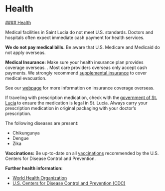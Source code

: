 # Health

[#### Health](javascript:void(0); "Health")

Medical facilities in Saint Lucia do not meet U.S. standards. Doctors and hospitals often expect immediate cash payment for health services.

**We do not pay medical bills.** Be aware that U.S. Medicare and Medicaid do not apply overseas.  
  
**Medical Insurance:** Make sure your health insurance plan provides coverage overseas. . Most care providers overseas only accept cash payments. We strongly recommend [supplemental insurance](https://travel.state.gov/content/travel/en/international-travel/before-you-go/your-health-abroad/Insurance_Coverage_Overseas.html) to cover medical evacuation.

See our [webpage](https://travel.state.gov/content/travel/en/international-travel/before-you-go/your-health-abroad/Insurance_Coverage_Overseas.html) for more information on insurance coverage overseas.  
  
If traveling with prescription medication, check with the [government of St. Lucia](https://www.govt.lc/) to ensure the medication is legal in St. Lucia. Always carry your prescription medication in original packaging with your doctor’s prescription.

The following diseases are present:

* Chikungunya
* Dengue
* Zika

**Vaccinations:** Be up-to-date on all [vaccinations](https://wwwnc.cdc.gov/travel/destinations/traveler/none/saint-lucia?s_cid=ncezid-dgmq-travel-single-001) recommended by the U.S. Centers for Disease Control and Prevention.

**Further health information:**

* [World Health Organization](https://travel.state.gov/content/travel/en/international-travel/International-Travel-Country-Information-Pages/SaintLucia.html#ExternalPopup)
* [U.S. Centers for Disease Control and Prevention (CDC)](https://travel.state.gov/content/travel/en/international-travel/International-Travel-Country-Information-Pages/SaintLucia.html#ExternalPopup)